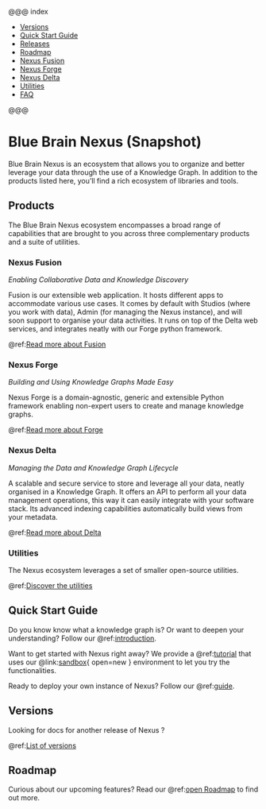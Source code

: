 @@@ index

- [Versions](versions.md)
- [Quick Start Guide](getting-started/index.md)
- [Releases](releases/index.md)
- [Roadmap](roadmap.md)
- [Nexus Fusion](fusion/index.md)
- [Nexus Forge](forge.md)
- [Nexus Delta](delta/index.md)
- [Utilities](utilities/index.md)
- [FAQ](faq.md)

@@@

# Blue Brain Nexus (Snapshot)

Blue Brain Nexus is an ecosystem that allows you to organize and better leverage your data through the use of a 
Knowledge Graph. In addition to the products listed here, you’ll find a rich ecosystem of libraries and tools.

## Products

The Blue Brain Nexus ecosystem encompasses a broad range of capabilities that are brought to you across three 
complementary products and a suite of utilities.

### Nexus Fusion

*Enabling Collaborative Data and Knowledge Discovery*

Fusion is our extensible web application. It hosts different apps to accommodate various use cases. It comes by default 
with Studios (where you work with data), Admin (for managing the Nexus instance), and will soon support 
to organise your data activities. It runs on top of the Delta web services, and integrates neatly with our Forge python 
framework.

@ref:[Read more about Fusion](fusion/index.md)

### Nexus Forge

*Building and Using Knowledge Graphs Made Easy*

Nexus Forge is a domain-agnostic, generic and extensible Python framework enabling non-expert users to create and manage 
knowledge graphs.

@ref:[Read more about Forge](forge.md)


### Nexus Delta

*Managing the Data and Knowledge Graph Lifecycle*

A scalable and secure service to store and leverage all your data, neatly organised in a Knowledge Graph. It offers an 
API to perform all your data management operations, this way it can easily integrate with your software stack. Its 
advanced indexing capabilities automatically build views from your metadata.

@ref:[Read more about Delta](delta/index.md)

### Utilities

The Nexus ecosystem leverages a set of smaller open-source utilities.

@ref:[Discover the utilities](utilities/index.md)

## Quick Start Guide

Do you know know what a knowledge graph is? Or want to deepen your understanding? Follow our 
@ref:[introduction](getting-started/understanding-knowledge-graphs.md).

Want to get started with Nexus right away? We provide a @ref:[tutorial](getting-started/try-nexus.md) that uses our 
@link:[sandbox](https://sandbox.bluebrainnexus.io/){ open=new } environment to let you try the functionalities.

Ready to deploy your own instance of Nexus? Follow our @ref:[guide](getting-started/running-nexus/index.md).

## Versions

Looking for docs for another release of Nexus ?

@ref:[List of versions](versions.md)

## Roadmap

Curious about our upcoming features? Read our @ref:[open Roadmap](roadmap.md) to find out more.
